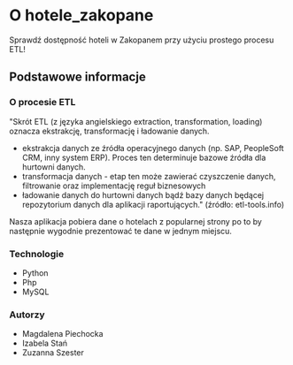 # O hotele_zakopane
Sprawdź dostępność hoteli w Zakopanem przy użyciu prostego procesu ETL!
## Podstawowe informacje
### O procesie ETL
"Skrót ETL (z języka angielskiego extraction, transformation, loading) oznacza ekstrakcję, transformację i ładowanie danych.
* ekstrakcja danych ze źródła operacyjnego danych (np. SAP, PeopleSoft CRM, inny system ERP). Proces ten determinuje bazowe źródła dla hurtowni danych.
*	transformacja danych - etap ten może zawierać czyszczenie danych, filtrowanie oraz implementację reguł biznesowych
*	ładowanie danych do hurtowni danych bądź bazy danych będącej repozytorium danych dla aplikacji raportujących." (źródło: etl-tools.info)

Nasza aplikacja pobiera dane o hotelach z popularnej strony po to by następnie wygodnie prezentować te dane w jednym miejscu.

### Technologie
*	Python 
*	Php
*	MySQL
### Autorzy
*	Magdalena Piechocka
*	Izabela Stań
*	Zuzanna Szester
